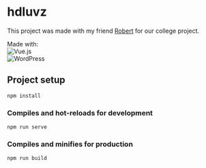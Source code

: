 # hdluvz

This project was made with my friend <a href="https://github.com/Bicarobi">Robert</a> for our college project.

Made with:\
![Vue.js](https://img.shields.io/badge/vuejs-%2335495e.svg?style=for-the-badge&logo=vuedotjs&logoColor=%234FC08D) \
![WordPress](https://img.shields.io/badge/WordPress-%23117AC9.svg?style=for-the-badge&logo=WordPress&logoColor=white) 
## Project setup
```
npm install
```

### Compiles and hot-reloads for development
```
npm run serve
```

### Compiles and minifies for production
```
npm run build
```
